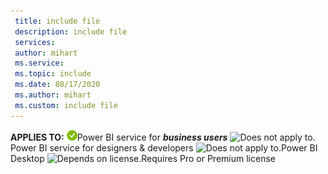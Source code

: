 ```yaml
---
 title: include file
 description: include file
 services: 
 author: mihart
 ms.service: 
 ms.topic: include
 ms.date: 08/17/2020
 ms.author: mihart
 ms.custom: include file
---
```


**APPLIES TO:** ![Applies to.](media/yes.png)Power BI service for ***business users*** ![Does not apply to.](media/no.png)Power BI service for designers & developers ![Does not apply to.](media/no.png)Power BI Desktop ![Depends on license.](media/maybe.png)Requires Pro or Premium license